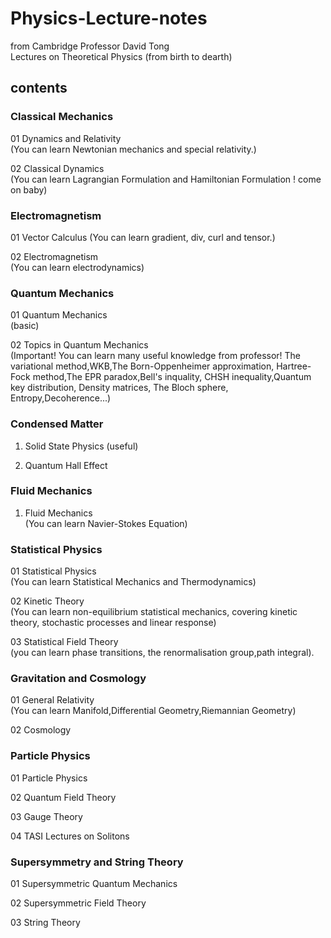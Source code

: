 # Physics-Lecture-notes   
from Cambridge Professor David Tong   
Lectures on Theoretical Physics (from birth to dearth)    
    
## contents 
### Classical Mechanics   
01 Dynamics and Relativity     
(You can learn Newtonian mechanics and special relativity.)    

02 Classical Dynamics    
(You can learn Lagrangian Formulation and Hamiltonian Formulation ! come on baby)    
  
### Electromagnetism 
01 Vector Calculus 
(You can learn gradient, div, curl and tensor.)    

02 Electromagnetism   
(You can learn electrodynamics)    

### Quantum Mechanics   
01 Quantum Mechanics    
(basic)

02 Topics in Quantum Mechanics   
(Important! You can learn many useful knowledge from professor! The variational method,WKB,The Born-Oppenheimer approximation, Hartree-Fock method,The EPR paradox,Bell's inquality, CHSH inequality,Quantum key distribution, Density matrices, The Bloch sphere, Entropy,Decoherence...)

### Condensed Matter
1. Solid State Physics 
(useful)

2. Quantum Hall Effect 

### Fluid Mechanics
1. Fluid Mechanics     
(You can learn Navier-Stokes Equation)

### Statistical Physics
01 Statistical Physics   
(You can learn Statistical Mechanics and Thermodynamics)   

02 Kinetic Theory   
(You can learn non-equilibrium statistical mechanics, covering kinetic theory, stochastic processes and linear response)   

03 Statistical Field Theory    
(you can learn phase transitions, the renormalisation group,path integral).  
  
### Gravitation and Cosmology  
01 General Relativity  
(You can learn Manifold,Differential Geometry,Riemannian Geometry)  
  
02 Cosmology  

### Particle Physics  
01 Particle Physics         
  
02 Quantum Field Theory     
  
03 Gauge Theory   
  
04 TASI Lectures on Solitons    
  
### Supersymmetry and String Theory   
01 Supersymmetric Quantum Mechanics     
    
02 Supersymmetric Field Theory    
    
03 String Theory   



